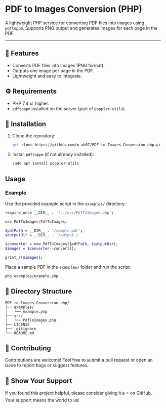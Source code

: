 # PDF to Images Conversion (PHP)

A lightweight PHP service for converting PDF files into images using `pdftoppm`. Supports PNG output and generates images for each page in the PDF.

---

## 🚀 Features
- Converts PDF files into images (PNG format).
- Outputs one image per page in the PDF.
- Lightweight and easy to integrate.

## ⚙️ Requirements
- PHP 7.4 or higher.
- `pdftoppm` installed on the server (part of `poppler-utils`).

## 🔧 Installation
1. Clone the repository:
    ```bash
    git clone https://github.com/m-ah07/PDF-to-Images-Conversion-php.git
    ```
2. Install `pdftoppm` (if not already installed):
    ```bash
    sudo apt install poppler-utils
    ```

## Usage

### Example
Use the provided example script in the `examples/` directory:
```bash
require_once __DIR__ . '/../src/PdfToImages.php';

use PdfToImages\PdfToImages;

$pdfPath = __DIR__ . '/sample.pdf';
$outputDir = __DIR__ . '/output';

$converter = new PdfToImages($pdfPath, $outputDir);
$images = $converter->convert();

print_r($images);
```

Place a sample PDF in the `examples/` folder and run the script:
```bash
php examples/example.php
```

## 📂 Directory Structure
```plaintext
PDF-to-Images-Conversion-php/
├── examples/
│   └── example.php
├── src/
│   └── PdfToImages.php
├── LICENSE
├── .gitignore
└── README.md
```

## 🤝 Contributing

Contributions are welcome! Feel free to submit a pull request or open an issue to report bugs or suggest features.

## 🌟 Show Your Support

If you found this project helpful, please consider giving it a ⭐ on GitHub. Your support means the world to us!
